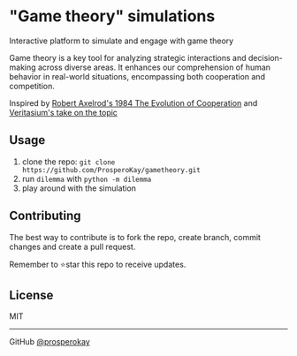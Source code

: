 # "Game theory" simulations

Interactive platform to simulate and engage with game theory

Game theory is a key tool for analyzing strategic interactions and decision-making across diverse areas. It enhances our comprehension of human behavior in real-world situations, encompassing both cooperation and competition.

Inspired by [Robert Axelrod's 1984 The Evolution of Cooperation](https://www.researchgate.net/publication/316766066_Robert_Axelrod's_1984_The_Evolution_of_Cooperation) and [Veritasium's take on the topic](https://youtu.be/mScpHTIi-kM?si=15H8lTjRfC2YoQHG)

<!-- USAGE EXAMPLES -->

## Usage

1. clone the repo: `git clone https://github.com/ProsperoKay/gametheory.git`
2. run `dilemma` with `python -m dilemma`
3. play around with the simulation

<!-- CONTRIBUTING -->
## Contributing

The best way to contribute is to fork the repo, create branch, commit changes and create a pull request.

Remember to ⭐star this repo to receive updates.

<!-- LICENSE -->
## License

MIT

---
GitHub [@prosperokay](https://github.com/ProsperoKay)
